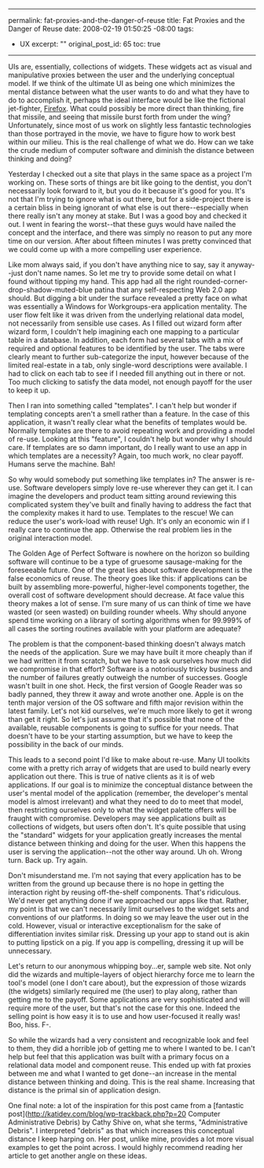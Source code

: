 ----- 
permalink: fat-proxies-and-the-danger-of-reuse
title: Fat Proxies and the Danger of Reuse
date: 2008-02-19 01:50:25 -08:00
tags:
- UX
excerpt: ""
original_post_id: 65
toc: true
-----
UIs are, essentially, collections of widgets. These widgets act as visual and manipulative proxies between the user and the underlying conceptual model. If we think of the ultimate UI as being one which minimizes the mental distance between what the user wants to do and what they have to do to accomplish it, perhaps the ideal interface would be like the fictional jet-fighter, [Firefox](http://imdb.com/title/tt0083943/). What could possibly be more direct than thinking, fire that missile, and seeing that missile burst forth from under the wing? Unfortunately, since most of us work on slightly less fantastic technologies than those portrayed in the movie, we have to figure how to work best within our milieu. This is the real challenge of what we do. How can we take the crude medium of computer software and diminish the distance between thinking and doing?

Yesterday I checked out a site that plays in the same space as a project I'm working on. These sorts of things are bit like going to the dentist, you don't necessarily look forward to it, but you do it because it's good for you. It's not that I'm trying to ignore what is out there, but for a side-project there is a certain bliss in being ignorant of what else is out there--especially when there really isn't any money at stake. But I was a good boy and checked it out. I went in fearing the worst--that these guys would have nailed the concept and the interface, and there was simply no reason to put any more time on our version. After about fifteen minutes I was pretty convinced that we could come up with a more compelling user experience.

Like mom always said, if you don't have anything nice to say, say it anyway--just don't name names. So let me try to provide some detail on what I found without tipping my hand. This app had all the right rounded-corner-drop-shadow-muted-blue patina that any self-respecting Web 2.0 app should. But digging a bit under the surface revealed a pretty face on what was essentially a Windows for Workgroups-era application mentality. The user flow felt like it was driven from the underlying relational data model, not necessarily from sensible use cases. As I filled out wizard form after wizard form, I couldn't help imagining each one mapping to a particular table in a database. In addition, each form had several tabs with a mix of required and optional features to be identified by the user. The tabs were clearly meant to further sub-categorize the input, however because of the limited real-estate in a tab, only single-word descriptions were available. I had to click on each tab to see if I needed fill anything out in there or not. Too much clicking to satisfy the data model, not enough payoff for the user to keep it up.

Then I ran into something called "templates". I can't help but wonder if templating concepts aren't a smell rather than a feature. In the case of this application, it wasn't really clear what the benefits of templates would be. Normally templates are there to avoid repeating work and providing a model of re-use. Looking at this "feature", I couldn't help but wonder why I should care. If templates are so damn important, do I really want to use an app in which templates are a necessity? Again, too much work, no clear payoff. Humans serve the machine. Bah!

So why would somebody put something like templates in? The answer is re-use. Software developers simply love re-use wherever they can get it. I can imagine the developers and product team sitting around reviewing this complicated system they've built and finally having to address the fact that the complexity makes it hard to use. Templates to the rescue! We can reduce the user's work-load with reuse! Ugh. It's only an economic win if I really care to continue the app. Otherwise the real problem lies in the original interaction model.

The Golden Age of Perfect Software is nowhere on the horizon so building software will continue to be a type of gruesome sausage-making for the foreseeable future. One of the great lies about software development is the false economics of reuse. The theory goes like this: if applications can be built by assembling more-powerful, higher-level components together, the overall cost of software development should decrease. At face value this theory makes a lot of sense. I'm sure many of us can think of time we have wasted (or seen wasted) on building rounder wheels. Why should anyone spend time working on a library of sorting algorithms when for 99.999% of all cases the sorting routines available with your platform are adequate?

The problem is that the component-based thinking doesn't always match the needs of the application. Sure we may have built it more cheaply than if we had written it from scratch, but we have to ask ourselves how much did we compromise in that effort? Software is a notoriously tricky business and the number of failures greatly outweigh the number of successes. Google wasn't built in one shot. Heck, the first version of Google Reader was so badly panned, they threw it away and wrote another one. Apple is on the tenth major version of the OS software and fifth major revision within the latest family. Let's not kid ourselves, we're much more likely to get it wrong than get it right. So let's just assume that it's possible that none of the available, reusable components is going to suffice for your needs. That doesn't have to be your starting assumption, but we have to keep the possibility in the back of our minds.

This leads to a second point I'd like to make about re-use. Many UI toolkits come with a pretty rich array of widgets that are used to build nearly every application out there. This is true of native clients as it is of web applications. If our goal is to minimize the conceptual distance between the user's mental model of the application (remember, the developer's mental model is almost irrelevant) and what they need to do to meet that model, then restricting ourselves only to what the widget palette offers will be fraught with compromise. Developers may see applications built as collections of widgets, but users often don't. It's quite possible that using the "standard" widgets for your application greatly increases the mental distance between thinking and doing for the user. When this happens the user is serving the application--not the other way around. Uh oh. Wrong turn. Back up. Try again.

Don't misunderstand me. I'm not saying that every application has to be written from the ground up because there is no hope in getting the interaction right by reusing off-the-shelf components. That's ridiculous. We'd never get anything done if we approached our apps like that. Rather, my point is that we can't necessarily limit ourselves to the widget sets and conventions of our platforms. In doing so we may leave the user out in the cold. However, visual or interactive exceptionalism for the sake of differentiation invites similar risk. Dressing up your app to stand out is akin to putting lipstick on a pig. If you app is compelling, dressing it up will be unnecessary.

Let's return to our anonymous whipping boy...er, sample web site. Not only did the wizards and multiple-layers of object hierarchy force me to learn the tool's model (one I don't care about), but the expression of those wizards (the widgets) similarly required me (the user) to play along, rather than getting me to the payoff. Some applications are very sophisticated and will require more of the user, but that's not the case for this one. Indeed the selling point is how easy it is to use and how user-focused it really was! Boo, hiss. F-.

So while the wizards had a very consistent and recognizable look and feel to them, they did a horrible job of getting me to where I wanted to be. I can't help but feel that this application was built with a primary focus on a relational data model and component reuse. This ended up with fat proxies between me and what I wanted to get done--an increase in the mental distance between thinking and doing. This is the real shame. Increasing that distance is the primal sin of application design.

One final note: a lot of the inspiration for this post came from a [fantastic post](http://katidev.com/blog/wp-trackback.php?p=20 Computer Administrative Debris) by Cathy Shive on, what she terms, "Administrative Debris". I interpreted "debris" as that which increases this conceptual distance I keep harping on. Her post, unlike mine, provides a lot more visual examples to get the point across. I would highly recommend reading her article to get another angle on these ideas.

